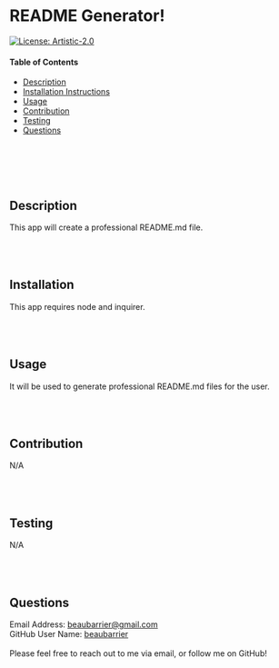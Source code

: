 
README Generator!
=============
[![License: Artistic-2.0](https://img.shields.io/badge/License-Artistic%202.0-0298c3.svg)](https://opensource.org/licenses/Artistic-2.0)
<br>

#### Table of Contents
- [Description](#description)
- [Installation Instructions](#installation)
- [Usage](#usage)
- [Contribution](#contribution)
- [Testing](#testing)
- [Questions](#questions)
<br>
<br>
<br>
<br>

Description
-----------
This app will create a professional README.md file.
<br>
<br>
<br>
<br>


Installation
------------
This app requires node and inquirer.
<br>
<br>
<br>
<br>


Usage
-----
It will be used to generate professional README.md files for the user.
<br>
<br>
<br>
<br>


Contribution
------------
N/A
<br>
<br>
<br>
<br>

Testing
-------
N/A
<br>
<br>
<br>
<br>

Questions
---------
Email Address: <a href="mailto:beaubarrier@gmail.com">beaubarrier@gmail.com</a>
<br>
GitHub User Name: <a href="https://github.com/beaubarrier">beaubarrier</a>
<br>
<br>
Please feel free to reach out to me via email, or follow me on GitHub!
<br>
